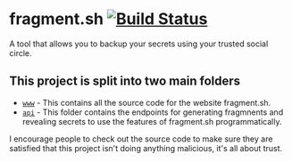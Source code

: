# fragment.sh [![Build Status](https://travis-ci.org/samjbmason/fragment.sh.svg?branch=master)](https://travis-ci.org/samjbmason/fragment.sh)

A tool that allows you to backup your secrets using your trusted social circle.

## This project is split into two main folders

- [`www`](https://github.com/samjbmason/fragment.sh/tree/master/www) - This contains all the source code for the website fragment.sh.
- [`api`](https://github.com/samjbmason/fragment.sh/tree/master/api) - This folder contains the endpoints for generating fragmnents and revealing secrets to use the features of fragment.sh programmatically.

I encourage people to check out the source code to make sure they are satisfied that this project isn't doing anything malicious, it's all about trust.
